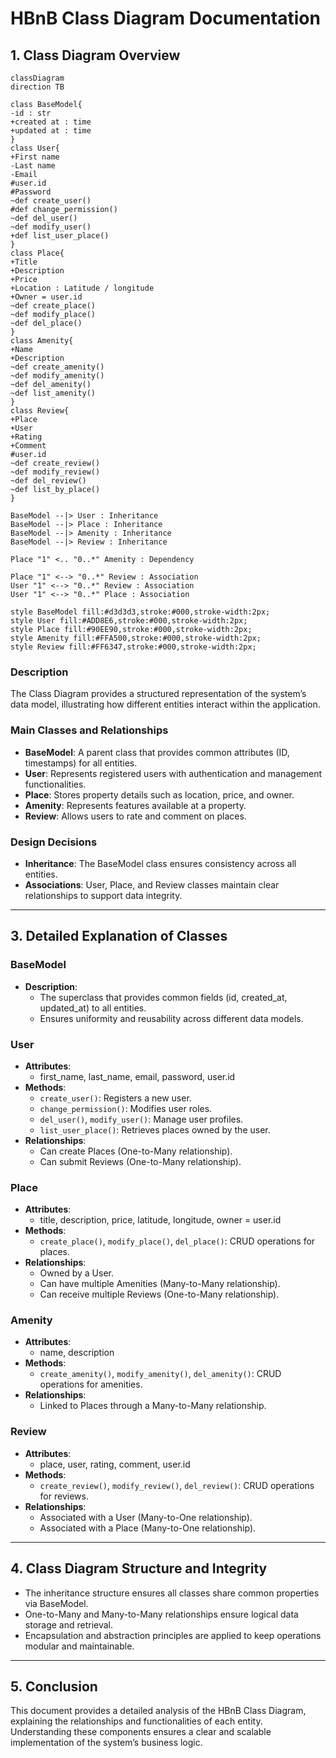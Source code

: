 # HBnB Class Diagram Documentation

## 1. Class Diagram Overview

```mermaid
classDiagram
direction TB

class BaseModel{
-id : str
+created at : time
+updated at : time
}
class User{
+First name
-Last name
-Email
#user.id
#Password
~def create_user()
#def change_permission()
~def del_user()
~def modify_user()
+def list_user_place()
}
class Place{
+Title
+Description
+Price
+Location : Latitude / longitude
+Owner = user.id
~def create_place()
~def modify_place()
~def del_place()
}
class Amenity{
+Name
+Description
~def create_amenity()
~def modify_amenity()
~def del_amenity()
~def list_amenity()
}
class Review{
+Place
+User
+Rating
+Comment
#user.id
~def create_review()
~def modify_review()
~def del_review()
~def list_by_place()
}

BaseModel --|> User : Inheritance
BaseModel --|> Place : Inheritance
BaseModel --|> Amenity : Inheritance
BaseModel --|> Review : Inheritance

Place "1" <.. "0..*" Amenity : Dependency

Place "1" <--> "0..*" Review : Association
User "1" <--> "0..*" Review : Association
User "1" <--> "0..*" Place : Association

style BaseModel fill:#d3d3d3,stroke:#000,stroke-width:2px;
style User fill:#ADD8E6,stroke:#000,stroke-width:2px;
style Place fill:#90EE90,stroke:#000,stroke-width:2px;
style Amenity fill:#FFA500,stroke:#000,stroke-width:2px;
style Review fill:#FF6347,stroke:#000,stroke-width:2px;
```

### Description
The Class Diagram provides a structured representation of the system’s data model, illustrating how different entities interact within the application.

### Main Classes and Relationships
- **BaseModel**: A parent class that provides common attributes (ID, timestamps) for all entities.
- **User**: Represents registered users with authentication and management functionalities.
- **Place**: Stores property details such as location, price, and owner.
- **Amenity**: Represents features available at a property.
- **Review**: Allows users to rate and comment on places.

### Design Decisions
- **Inheritance**: The BaseModel class ensures consistency across all entities.
- **Associations**: User, Place, and Review classes maintain clear relationships to support data integrity.

---

## 3. Detailed Explanation of Classes

### BaseModel
- **Description**:
  - The superclass that provides common fields (id, created_at, updated_at) to all entities.
  - Ensures uniformity and reusability across different data models.

### User
- **Attributes**:
  - first_name, last_name, email, password, user.id
- **Methods**:
  - `create_user()`: Registers a new user.
  - `change_permission()`: Modifies user roles.
  - `del_user()`, `modify_user()`: Manage user profiles.
  - `list_user_place()`: Retrieves places owned by the user.
- **Relationships**:
  - Can create Places (One-to-Many relationship).
  - Can submit Reviews (One-to-Many relationship).

### Place
- **Attributes**:
  - title, description, price, latitude, longitude, owner = user.id
- **Methods**:
  - `create_place()`, `modify_place()`, `del_place()`: CRUD operations for places.
- **Relationships**:
  - Owned by a User.
  - Can have multiple Amenities (Many-to-Many relationship).
  - Can receive multiple Reviews (One-to-Many relationship).

### Amenity
- **Attributes**:
  - name, description
- **Methods**:
  - `create_amenity()`, `modify_amenity()`, `del_amenity()`: CRUD operations for amenities.
- **Relationships**:
  - Linked to Places through a Many-to-Many relationship.

### Review
- **Attributes**:
  - place, user, rating, comment, user.id
- **Methods**:
  - `create_review()`, `modify_review()`, `del_review()`: CRUD operations for reviews.
- **Relationships**:
  - Associated with a User (Many-to-One relationship).
  - Associated with a Place (Many-to-One relationship).

---

## 4. Class Diagram Structure and Integrity

- The inheritance structure ensures all classes share common properties via BaseModel.
- One-to-Many and Many-to-Many relationships ensure logical data storage and retrieval.
- Encapsulation and abstraction principles are applied to keep operations modular and maintainable.

---

## 5. Conclusion
This document provides a detailed analysis of the HBnB Class Diagram, explaining the relationships and functionalities of each entity. Understanding these components ensures a clear and scalable implementation of the system’s business logic.
